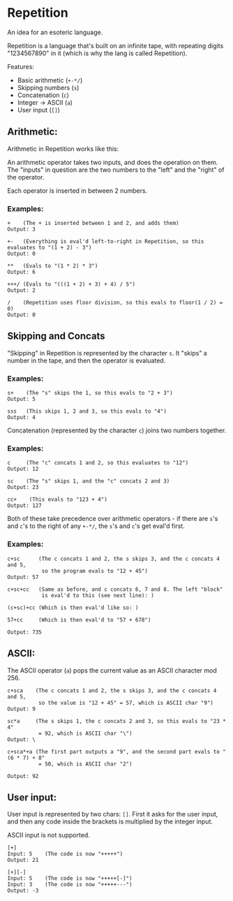 # Repetition
An idea for an esoteric language.

Repetition is a language that's built on an infinite tape, with repeating digits "1234567890" in it (which is why the lang is called Repetition).

Features:

- Basic arithmetic (`+-*/`)
- Skipping numbers (`s`)
- Concatenation (`c`)
- Integer -> ASCII (`a`)
- User input (`[]`)

## Arithmetic:

Arithmetic in Repetition works like this:

An arithmetic operator takes two inputs, and does the operation on them. The "inputs" in question are the two numbers to the "left" and the "right" of the operator.

Each operator is inserted in between 2 numbers.

### Examples:

    +    (The + is inserted between 1 and 2, and adds them)
    Output: 3
    
    +-   (Everything is eval'd left-to-right in Repetition, so this evaluates to "(1 + 2) - 3")
    Output: 0
    
    **   (Evals to "(1 * 2) * 3")
    Output: 6
    
    +++/ (Evals to "(((1 + 2) + 3) + 4) / 5")
    Output: 2
    
    /    (Repetition uses floor division, so this evals to floor(1 / 2) = 0)
    Output: 0
    
## Skipping and Concats

"Skipping" in Repetition is represented by the character `s`. It "skips" a number in the tape, and then the operator is evaluated.

### Examples:

    s+    (The "s" skips the 1, so this evals to "2 + 3")
    Output: 5
    
    sss   (This skips 1, 2 and 3, so this evals to "4")
    Output: 4
    
Concatenation (represented by the character `c`) joins two numbers together.

### Examples:

    c     (The "c" concats 1 and 2, so this evaluates to "12")
    Output: 12
    
    sc    (The "s" skips 1, and the "c" concats 2 and 3)
    Output: 23
    
    cc+    (This evals to "123 + 4")
    Output: 127
    
Both of these take precedence over arithmetic operators - if there are `s`'s and `c`'s to the right of any `+-*/`, the `s`'s and `c`'s get eval'd first.

### Examples:

    c+sc      (The c concats 1 and 2, the s skips 3, and the c concats 4 and 5,
               so the program evals to "12 + 45")
    Output: 57
    
    c+sc+cc   (Same as before, and c concats 6, 7 and 8. The left "block"
               is eval'd to this (see next line): )
              
    (c+sc)+cc (Which is then eval'd like so: )
    
    57+cc     (Which is then eval'd to "57 + 678")
    
    Output: 735
    
## ASCII:

The ASCII operator (`a`) pops the current value as an ASCII character mod 256.

    c+sca    (The c concats 1 and 2, the s skips 3, and the c concats 4 and 5,
              so the value is "12 + 45" = 57, which is ASCII char "9")    
    Output: 9
    
    sc*a     (The s skips 1, the c concats 2 and 3, so this evals to "23 * 4"
              = 92, which is ASCII char "\")     
    Output: \
    
    c+sca*+a (The first part outputs a "9", and the second part evals to "(6 * 7) + 8"
              = 50, which is ASCII char "2")
              
    Output: 92
    
## User input:

User input is represented by two chars: `[]`. First it asks for the user input, and then any code inside the brackets is multiplied by the integer input.

ASCII input is not supported.

    [+]
    Input: 5    (The code is now "+++++")
    Output: 21
    
    [+][-]
    Input: 5    (The code is now "+++++[-]")
    Input: 3    (The code is now "+++++---")
    Output: -3
